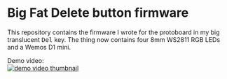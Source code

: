 # Big Fat Delete button firmware

This repository contains the firmware I wrote for the protoboard in my big translucent <kbd>Del</kbd> key.
The thing now contains four 8mm WS2811 RGB LEDs and a Wemos D1 mini.

Demo video:  
[![demo video thumbnail](https://img.youtube.com/vi/wkcr0zEhDnk/0.jpg)](https://www.youtube.com/watch?v=wkcr0zEhDnk)